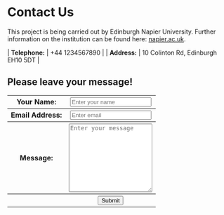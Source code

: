 # Contact Us

This project is being carried out by Edinburgh Napier University. Further information on the institution can be found here: [napier.ac.uk](https://www.napier.ac.uk/).

| **Telephone:** | +44 1234567890 |
| **Address:** | 10 Colinton Rd, Edinburgh EH10 5DT |

## Please leave your message!

<table>
<form
  action="https://getform.io/f/f2740157-7667-44a0-a878-3466ac0bb51a"
  method="POST"
>
  <label>
    <tr>
            <th>Your Name:</th>
            <th><input type="text" cols="51" name="name" class="form-control" id="InputName" placeholder="Enter your name" required="required"></th>
    </tr>
  </label>
  <label>
    <tr>
        <th>Email Address:</th>
        <th><input type="email" cols="51" name="email" class="form-control" id="InputEmail" aria-describedby="emailHelp" placeholder="Enter email"></th>
    </tr>
  </label>
  <label>
    <tr>
        <th>Message:</th>
        <!-- <th><input type="text" name="message" class="form-control" id="InputMessage" placeholder="Enter your message"></th> -->
        <th><textarea rows="10" cols="21" name="message" class="form-control" id="InputMessage" placeholder="Enter your message"></textarea></th>
    </tr>
  </label>
    <th></th><th><input type="submit" value="Submit"></th>
</form>
</table>

